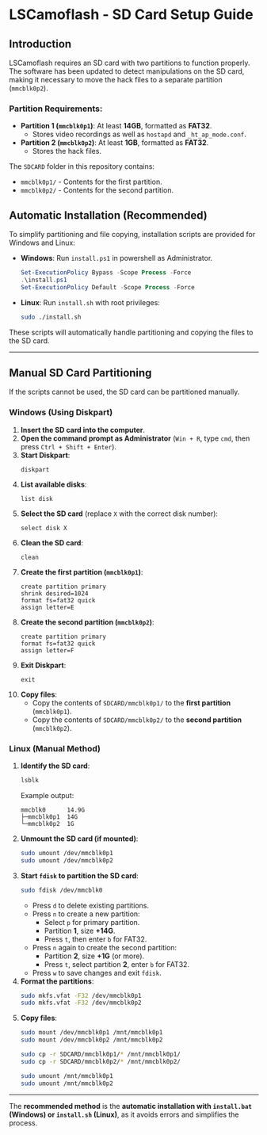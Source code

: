 # LSCamoflash - SD Card Setup Guide

## Introduction

LSCamoflash requires an SD card with two partitions to function properly. The software has been updated to detect manipulations on the SD card, making it necessary to move the hack files to a separate partition (`mmcblk0p2`).

### Partition Requirements:
- **Partition 1 (`mmcblk0p1`)**: At least **14GB**, formatted as **FAT32**.
  - Stores video recordings as well as `hostapd` and `_ht_ap_mode.conf`.
- **Partition 2 (`mmcblk0p2`)**: At least **1GB**, formatted as **FAT32**.
  - Stores the hack files.

The `SDCARD` folder in this repository contains:
- `mmcblk0p1/` - Contents for the first partition.
- `mmcblk0p2/` - Contents for the second partition.

## Automatic Installation (Recommended)
To simplify partitioning and file copying, installation scripts are provided for Windows and Linux:

- **Windows**: Run `install.ps1` in powershell as Administrator.
  ```powershell
  Set-ExecutionPolicy Bypass -Scope Process -Force
  .\install.ps1
  Set-ExecutionPolicy Default -Scope Process -Force
  ```
- **Linux**: Run `install.sh` with root privileges:
  ```bash
  sudo ./install.sh
  ```

These scripts will automatically handle partitioning and copying the files to the SD card.

---

## Manual SD Card Partitioning
If the scripts cannot be used, the SD card can be partitioned manually.

### **Windows (Using Diskpart)**

1. **Insert the SD card into the computer**.
2. **Open the command prompt as Administrator** (`Win + R`, type `cmd`, then press `Ctrl + Shift + Enter`).
3. **Start Diskpart**:
   ```
   diskpart
   ```
4. **List available disks**:
   ```
   list disk
   ```
5. **Select the SD card** (replace `X` with the correct disk number):
   ```
   select disk X
   ```
6. **Clean the SD card**:
   ```
   clean
   ```
7. **Create the first partition (`mmcblk0p1`)**:
   ```
   create partition primary
   shrink desired=1024
   format fs=fat32 quick
   assign letter=E
   ```
8. **Create the second partition (`mmcblk0p2`)**:
   ```
   create partition primary
   format fs=fat32 quick
   assign letter=F
   ```
9. **Exit Diskpart**:
   ```
   exit
   ```
10. **Copy files**:
    - Copy the contents of `SDCARD/mmcblk0p1/` to the **first partition** (`mmcblk0p1`).
    - Copy the contents of `SDCARD/mmcblk0p2/` to the **second partition** (`mmcblk0p2`).

### **Linux (Manual Method)**

1. **Identify the SD card**:
   ```bash
   lsblk
   ```
   Example output:
   ```
   mmcblk0      14.9G
   ├─mmcblk0p1  14G  
   └─mmcblk0p2  1G  
   ```
2. **Unmount the SD card (if mounted)**:
   ```bash
   sudo umount /dev/mmcblk0p1
   sudo umount /dev/mmcblk0p2
   ```
3. **Start `fdisk` to partition the SD card**:
   ```bash
   sudo fdisk /dev/mmcblk0
   ```
   - Press `d` to delete existing partitions.
   - Press `n` to create a new partition:
     - Select `p` for primary partition.
     - Partition **1**, size **+14G**.
     - Press `t`, then enter `b` for FAT32.
   - Press `n` again to create the second partition:
     - Partition **2**, size **+1G** (or more).
     - Press `t`, select partition **2**, enter `b` for FAT32.
   - Press `w` to save changes and exit `fdisk`.
4. **Format the partitions**:
   ```bash
   sudo mkfs.vfat -F32 /dev/mmcblk0p1
   sudo mkfs.vfat -F32 /dev/mmcblk0p2
   ```
5. **Copy files**:
   ```bash
   sudo mount /dev/mmcblk0p1 /mnt/mmcblk0p1
   sudo mount /dev/mmcblk0p2 /mnt/mmcblk0p2
   
   sudo cp -r SDCARD/mmcblk0p1/* /mnt/mmcblk0p1/
   sudo cp -r SDCARD/mmcblk0p2/* /mnt/mmcblk0p2/
   
   sudo umount /mnt/mmcblk0p1
   sudo umount /mnt/mmcblk0p2
   ```

---

The **recommended method** is the **automatic installation with `install.bat` (Windows) or `install.sh` (Linux)**, as it avoids errors and simplifies the process.
